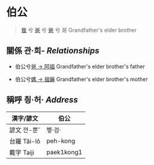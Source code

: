 # 伯公
> [我](member1.md) 兮 [爸](member2.md) 兮 [爸](member8.md) 兮 哥 Grandfather's elder brother

## 關係 관·희- _Relationships_

- 伯公兮[爸 → 阿祖](member29.md) Grandfather's elder brother's father

- 伯公兮[媽 → 祖嫲](member30.md) Grandfather's elder brother's mother



## 稱呼 칑·허· _Address_

漢字/諺文 | 伯公
--- | ---
諺文 깐-뿐ˆ | 벻·겅·
台羅 Tâi-lô | peh-kong
戴字 Taiji | paek1kong1


